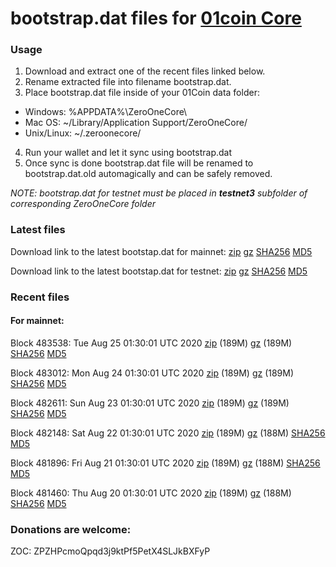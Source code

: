 # bootstrap.dat files for [01coin Core](https://01coin.io)

### Usage

1. Download and extract one of the recent files linked below.
2. Rename extracted file into filename bootstrap.dat.
3. Place bootstrap.dat file inside of your 01Coin data folder:
 - Windows: %APPDATA%\ZeroOneCore\
 - Mac OS: ~/Library/Application Support/ZeroOneCore/
 - Unix/Linux: ~/.zeroonecore/
4. Run your wallet and let it sync using bootstrap.dat
5. Once sync is done bootstrap.dat file will be renamed to bootstrap.dat.old automagically and can be safely removed.

_NOTE: bootstrap.dat for testnet must be placed in **testnet3** subfolder of corresponding ZeroOneCore folder_

### Latest files
Download link to the latest bootstap.dat for mainnet: [zip](https://files.01coin.io/mainnet/bootstrap.dat.zip) [gz](https://files.01coin.io/mainnet/bootstrap.dat.tar.gz) [SHA256](https://files.01coin.io/mainnet/sha256.txt) [MD5](https://files.01coin.io/mainnet/md5.txt)

Download link to the latest bootstap.dat for testnet: [zip](https://files.01coin.io/testnet/bootstrap.dat.zip) [gz](https://files.01coin.io/testnet/bootstrap.dat.tar.gz) [SHA256](https://files.01coin.io/testnet/sha256.txt) [MD5](https://files.01coin.io/testnet/md5.txt)

### Recent files

#### For mainnet:

Block 483538: Tue Aug 25 01:30:01 UTC 2020 [zip](https://files.01coin.io/mainnet/2020-08-25/bootstrap.dat.zip) (189M) [gz](https://files.01coin.io/mainnet/2020-08-25/bootstrap.dat.tar.gz) (189M) [SHA256](https://files.01coin.io/mainnet/2020-08-25/sha256.txt) [MD5](https://files.01coin.io/mainnet/2020-08-25/md5.txt)

Block 483012: Mon Aug 24 01:30:01 UTC 2020 [zip](https://files.01coin.io/mainnet/2020-08-24/bootstrap.dat.zip) (189M) [gz](https://files.01coin.io/mainnet/2020-08-24/bootstrap.dat.tar.gz) (189M) [SHA256](https://files.01coin.io/mainnet/2020-08-24/sha256.txt) [MD5](https://files.01coin.io/mainnet/2020-08-24/md5.txt)

Block 482611: Sun Aug 23 01:30:01 UTC 2020 [zip](https://files.01coin.io/mainnet/2020-08-23/bootstrap.dat.zip) (189M) [gz](https://files.01coin.io/mainnet/2020-08-23/bootstrap.dat.tar.gz) (189M) [SHA256](https://files.01coin.io/mainnet/2020-08-23/sha256.txt) [MD5](https://files.01coin.io/mainnet/2020-08-23/md5.txt)

Block 482148: Sat Aug 22 01:30:01 UTC 2020 [zip](https://files.01coin.io/mainnet/2020-08-22/bootstrap.dat.zip) (189M) [gz](https://files.01coin.io/mainnet/2020-08-22/bootstrap.dat.tar.gz) (188M) [SHA256](https://files.01coin.io/mainnet/2020-08-22/sha256.txt) [MD5](https://files.01coin.io/mainnet/2020-08-22/md5.txt)

Block 481896: Fri Aug 21 01:30:01 UTC 2020 [zip](https://files.01coin.io/mainnet/2020-08-21/bootstrap.dat.zip) (189M) [gz](https://files.01coin.io/mainnet/2020-08-21/bootstrap.dat.tar.gz) (188M) [SHA256](https://files.01coin.io/mainnet/2020-08-21/sha256.txt) [MD5](https://files.01coin.io/mainnet/2020-08-21/md5.txt)

Block 481460: Thu Aug 20 01:30:01 UTC 2020 [zip](https://files.01coin.io/mainnet/2020-08-20/bootstrap.dat.zip) (189M) [gz](https://files.01coin.io/mainnet/2020-08-20/bootstrap.dat.tar.gz) (188M) [SHA256](https://files.01coin.io/mainnet/2020-08-20/sha256.txt) [MD5](https://files.01coin.io/mainnet/2020-08-20/md5.txt)


### Donations are welcome:

ZOC: ZPZHPcmoQpqd3j9ktPf5PetX4SLJkBXFyP
